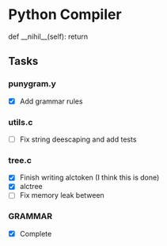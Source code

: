 # Python Compiler
def \_\_nihil\_\_(self):
    return 

## Tasks
### punygram.y
- [x] Add grammar rules

### utils.c
- [ ] Fix string deescaping and add tests

### tree.c
- [x] Finish writing alctoken (I think this is done)
- [x] alctree
- [ ] Fix memory leak between 

### GRAMMAR
- [x] Complete

